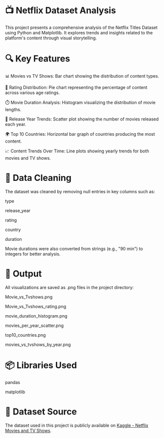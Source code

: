 # 📺 Netflix Dataset Analysis
This project presents a comprehensive analysis of the Netflix Titles Dataset using Python and Matplotlib. It explores trends and insights related to the platform's content through visual storytelling.

# 🔍 Key Features
📊 Movies vs TV Shows: Bar chart showing the distribution of content types.

🥧 Rating Distribution: Pie chart representing the percentage of content across various age ratings.

⏱️ Movie Duration Analysis: Histogram visualizing the distribution of movie lengths.

📅 Release Year Trends: Scatter plot showing the number of movies released each year.

🌍 Top 10 Countries: Horizontal bar graph of countries producing the most content.

📈 Content Trends Over Time: Line plots showing yearly trends for both movies and TV shows.

# 🧹 Data Cleaning
The dataset was cleaned by removing null entries in key columns such as:

type

release_year

rating

country

duration

Movie durations were also converted from strings (e.g., "90 min") to integers for better analysis.

# 📁 Output
All visualizations are saved as .png files in the project directory:

Movie_vs_Tvshows.png

Movie_vs_Tvshows_rating.png

movie_duration_histogram.png

movies_per_year_scatter.png

top10_countries.png

movies_vs_tvshows_by_year.png

# 📦 Libraries Used
pandas

matplotlib

# 📂 Dataset Source
The dataset used in this project is publicly available on [Kaggle - Netflix Movies and TV Shows](https://www.kaggle.com/datasets/shivamb/netflix-shows).

